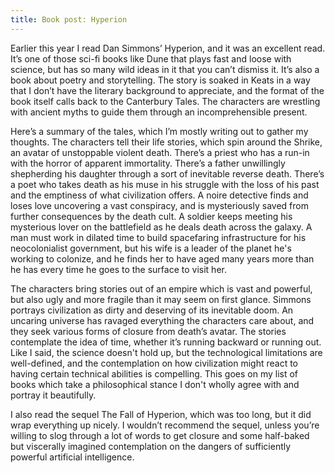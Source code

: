 ```yaml
---
title: Book post: Hyperion
---
```


Earlier this year I read Dan Simmons’ Hyperion, and it was an excellent read. It’s one of those sci-fi books like Dune that plays fast and loose with science, but has so many wild ideas in it that you can’t dismiss it. It’s also a book about poetry and storytelling. The story is soaked in Keats in a way that I don’t have the literary background to appreciate, and the format of the book itself calls back to the Canterbury Tales. The characters are wrestling with ancient myths to guide them through an incomprehensible present.

Here’s a summary of the tales, which I’m mostly writing out to gather my thoughts. The characters tell their life stories, which spin around the Shrike, an avatar of unstoppable violent death. There’s a priest who has a run-in with the horror of apparent immortality. There’s a father unwillingly shepherding his daughter through a sort of inevitable reverse death. There’s a poet who takes death as his muse in his struggle with the loss of his past and the emptiness of what civilization offers. A noire detective finds and loses love uncovering a vast conspiracy, and is mysteriously saved from further consequences by the death cult. A soldier keeps meeting his mysterious lover on the battlefield as he deals death across the galaxy.  A man must work in dilated time to build spacefaring infrastructure for his neocolonialist government, but his wife is a leader of the planet he's working to colonize, and he finds her to have aged many years more than he has every time he goes to the surface to visit her.

The characters bring stories out of an empire which is vast and powerful, but also ugly and more fragile than it may seem on first glance. Simmons portrays civilization as dirty and deserving of its inevitable doom. An uncaring universe has ravaged everything the characters care about, and they seek various forms of closure from death’s avatar. The stories contemplate the idea of time, whether it’s running backward or running out. Like I said, the science doesn't hold up, but the technological limitations are well-defined, and the contemplation on how civilization might react to having certain technical abilities is compelling. This goes on my list of books which take a philosophical stance I don't wholly agree with and portray it beautifully.

I also read the sequel The Fall of Hyperion, which was too long, but it did wrap everything up nicely. I wouldn’t recommend the sequel, unless you’re willing to slog through a lot of words to get closure and some half-baked but viscerally imagined contemplation on the dangers of sufficiently powerful artificial intelligence.
